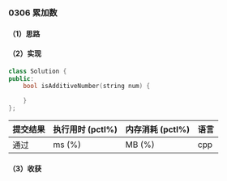 ### 0306 累加数

#### （1）思路

#### （2）实现

```cpp
class Solution {
public:
    bool isAdditiveNumber(string num) {

    }
};
```

| 提交结果 | 执行用时 (pctl%) | 内存消耗 (pctl%) | 语言 |
|:---------|:-----------------|:-----------------|:-----|
| 通过     |  ms (%)   |  MB (%)  | cpp  |

#### （3）收获

